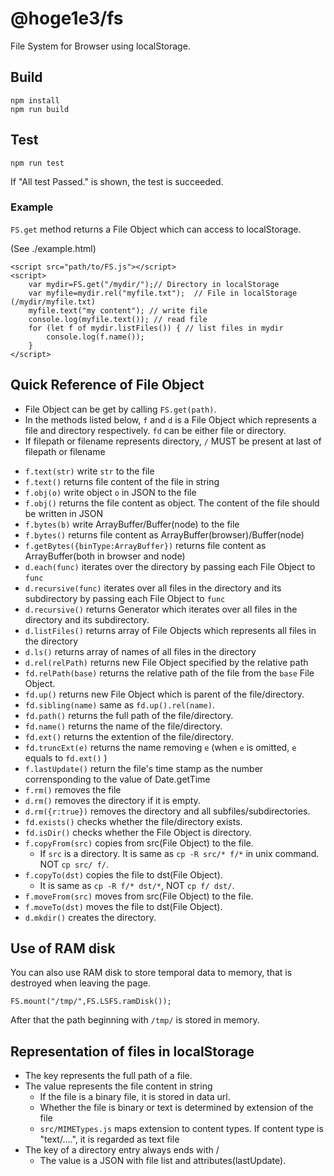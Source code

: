 # @hoge1e3/fs
File System for Browser using localStorage.

## Build

```
npm install
npm run build
```

## Test

```
npm run test
```

If "All test Passed." is shown, the test is succeeded.

### Example
`FS.get` method returns a File Object which can access to localStorage.

(See ./example.html)
```
<script src="path/to/FS.js"></script>
<script>
    var mydir=FS.get("/mydir/");// Directory in localStorage
    var myfile=mydir.rel("myfile.txt");  // File in localStorage (/mydir/myfile.txt)
    myfile.text("my content"); // write file
    console.log(myfile.text()); // read file
    for (let f of mydir.listFiles()) { // list files in mydir
        console.log(f.name());
    }
</script>
```

## Quick Reference of File Object

- File Object can be get by calling `FS.get(path)`. 
- In the methods listed below, `f` and `d` is a File Object which represents a file and directory respectively. `fd` can be either file or directory.
- If filepath or filename represents directory, `/` MUST be present at last of filepath or filename

* `f.text(str)`   write `str` to the file
* `f.text()`   returns file content of the file in string 
* `f.obj(o)` write object `o` in JSON to the file  
* `f.obj()` returns the file content as object. The content of the file should be written in JSON 
* `f.bytes(b)` write ArrayBuffer/Buffer(node) to the file  
* `f.bytes()` returns file content as ArrayBuffer(browser)/Buffer(node)
* `f.getBytes({binType:ArrayBuffer})` returns file content as ArrayBuffer(both in browser and node)
* `d.each(func)` iterates over the directory by passing each File Object to `func`
* `d.recursive(func)` iterates over all files in the directory and its subdirectory by passing each File Object to `func`
* `d.recursive()` returns Generator which iterates over all files in the directory and its subdirectory.
* `d.listFiles()` returns array of File Objects which represents all files in the directory
* `d.ls()` returns array of names of all files in the directory
* `d.rel(relPath)` returns new File Object specified by the relative path
* `fd.relPath(base)` returns the relative path of the file from the `base` File Object.
* `fd.up()` returns new File Object which is parent of the file/directory.
* `fd.sibling(name)` same as `fd.up().rel(name)`.
* `fd.path()` returns the full path of the file/directory.
* `fd.name()` returns the name of the file/directory.
* `fd.ext()` returns the extention of the file/directory.
* `fd.truncExt(e)` returns the name removing `e` (when `e` is omitted, `e` equals to `fd.ext()` )
* `f.lastUpdate()` return the file's time stamp as the number corrensponding to the value of Date.getTime
* `f.rm()` removes the file
* `d.rm()` removes the directory if it is empty.
* `d.rm({r:true})` removes the directory and all subfiles/subdirectories.
* `fd.exists()` checks whether the file/directory exists.
* `fd.isDir()` checks whether the File Object is directory.
* `f.copyFrom(src)` copies from src(File Object) to the file.
   - If `src` is a directory. It is same as `cp -R src/* f/*` in unix command. NOT `cp src/ f/`.
* `f.copyTo(dst)` copies the file to dst(File Object).
   - It is same as `cp -R f/* dst/*`, NOT `cp f/ dst/`.
* `f.moveFrom(src)` moves from src(File Object) to the file. 
* `f.moveTo(dst)` moves the file to dst(File Object).
* `d.mkdir()` creates the directory.

## Use of RAM disk

You can also use RAM disk to store temporal data to memory, that is destroyed when leaving the page. 
```
FS.mount("/tmp/",FS.LSFS.ramDisk());
```
After that the path beginning with `/tmp/` is stored in memory.


## Representation of files in localStorage

- The key represents the full path of a file. 
- The value represents the file content in string
    - If the file is a binary file, it is stored in data url.
    - Whether the file is binary or text is determined by extension of the file
    - `src/MIMETypes.js` maps extension to content types. If content type is "text/....", it is regarded as text file
- The key of a directory entry always ends with /
    - The value is a JSON with file list and attributes(lastUpdate).
